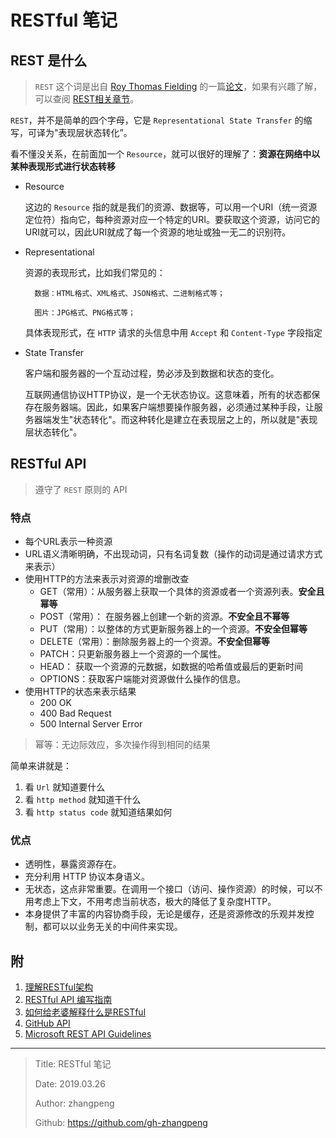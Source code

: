 # RESTful 笔记

## REST 是什么

> `REST` 这个词是出自 [Roy Thomas Fielding](https://en.wikipedia.org/wiki/Roy_Fielding) 的一篇[论文](https://link.zhihu.com/?target=http%3A//www.ics.uci.edu/~fielding/pubs/dissertation/top.htm)，如果有兴趣了解，可以查阅 [REST相关章节](https://link.zhihu.com/?target=http%3A//www.ics.uci.edu/~fielding/pubs/dissertation/rest_arch_style.htm)。

`REST`，并不是简单的四个字母，它是 `Representational State Transfer` 的缩写，可译为"表现层状态转化”。

看不懂没关系，在前面加一个 `Resource`，就可以很好的理解了：**资源在网络中以某种表现形式进行状态转移**

* Resource

    这边的 `Resource` 指的就是我们的资源、数据等，可以用一个URI（统一资源定位符）指向它，每种资源对应一个特定的URI。要获取这个资源，访问它的URI就可以，因此URI就成了每一个资源的地址或独一无二的识别符。

* Representational

    资源的表现形式，比如我们常见的：

        数据：HTML格式、XML格式、JSON格式、二进制格式等；

        图片：JPG格式、PNG格式等；

    具体表现形式，在 `HTTP` 请求的头信息中用 `Accept` 和 `Content-Type` 字段指定

* State Transfer

    客户端和服务器的一个互动过程，势必涉及到数据和状态的变化。

    互联网通信协议HTTP协议，是一个无状态协议。这意味着，所有的状态都保存在服务器端。因此，如果客户端想要操作服务器，必须通过某种手段，让服务器端发生"状态转化"。而这种转化是建立在表现层之上的，所以就是"表现层状态转化"。

## RESTful API

> 遵守了 `REST` 原则的 API

### 特点

* 每个URL表示一种资源
* URL语义清晰明确，不出现动词，只有名词复数（操作的动词是通过请求方式来表示）
* 使用HTTP的方法来表示对资源的增删改查
  * GET（常用）：从服务器上获取一个具体的资源或者一个资源列表。**安全且幂等**
  * POST（常用）： 在服务器上创建一个新的资源。**不安全且不幂等**
  * PUT（常用）：以整体的方式更新服务器上的一个资源。**不安全但幂等**
  * DELETE（常用）：删除服务器上的一个资源。**不安全但幂等**
  * PATCH：只更新服务器上一个资源的一个属性。
  * HEAD： 获取一个资源的元数据，如数据的哈希值或最后的更新时间
  * OPTIONS：获取客户端能对资源做什么操作的信息。
* 使用HTTP的状态来表示结果
  * 200 OK
  * 400 Bad Request
  * 500 Internal Server Error

> 幂等：无边际效应，多次操作得到相同的结果

简单来讲就是：

1. 看 `Url` 就知道要什么
2. 看 `http method` 就知道干什么
3. 看 `http status code` 就知道结果如何

### 优点

* 透明性，暴露资源存在。
* 充分利用 HTTP 协议本身语义。
* 无状态，这点非常重要。在调用一个接口（访问、操作资源）的时候，可以不用考虑上下文，不用考虑当前状态，极大的降低了复杂度HTTP。
* 本身提供了丰富的内容协商手段，无论是缓存，还是资源修改的乐观并发控制，都可以以业务无关的中间件来实现。

## 附

1. [理解RESTful架构](https://www.ruanyifeng.com/blog/2011/09/restful.html)
2. [RESTful API 编写指南](https://juejin.im/post/57d168e9bf22ec005f98a3a5)
3. [如何给老婆解释什么是RESTful](https://zhuanlan.zhihu.com/p/30396391)
4. [GitHub API](https://developer.github.com/v3/#client-errors)
5. [Microsoft REST API Guidelines](https://github.com/Microsoft/api-guidelines/blob/vNext/Guidelines.md)

---

> Title: RESTful 笔记
>
> Date: 2019.03.26
>
> Author: zhangpeng
>
> Github: <https://github.com/gh-zhangpeng>
